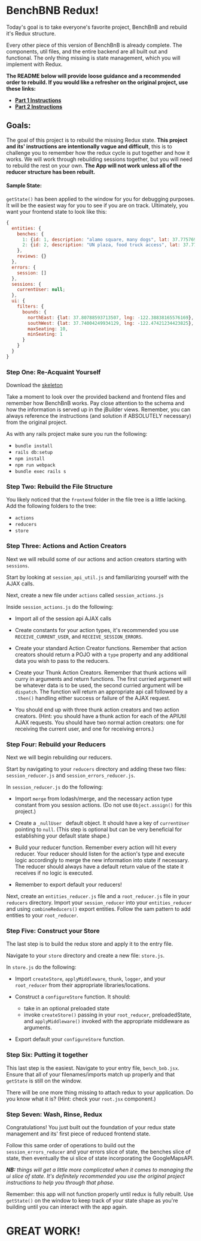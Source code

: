 # BenchBNB Redux!

Today's goal is to take everyone's favorite project, BenchBnB and rebuild it's Redux structure.  

Every other piece of this version of BenchBnB is already complete.  The components, util files, and the entire backend are all built out and functional.  The only thing missing is state management, which you will implement with Redux.

**The README below will provide loose guidance and a recommended order to rebuild.  If you would like a refresher on the original project, use these links:**

*  [**Part 1 Instructions**](bench_bnb_i.md)
*  [**Part 2 Instructions**](bench_bnb_ii.md)

## Goals:
The goal of this project is to rebuild the missing Redux state. **This project and its' instructions are intentionally vague and difficult**, this is to challenge you to remember how the redux cycle is put together and how it works.  We will work through rebuilding sessions together, but you will need to rebuild the rest on your own.  **The App will not work unless all of the reducer structure has been rebuilt.**

#### Sample State:

``` getState() ``` has been applied to the window for you for debugging purposes.  It will be the easiest way for you to see if you are on track.  Ultimately, you want your frontend state to look like this:

```javascript
{
  entities: {
    benches: {
      1: {id: 1, description: "alamo square, many dogs", lat: 37.775769, lng: -122.43496, seating: 4, …},
      2: {id: 2, description: "UN plaza, food truck access", lat: 37.77976, lng: -122.41382, seating: 2, …}
    },
    reviews: {}
  },
  errors: {
    session: []
  },
  sessions: {
    currentUser: null;
  },
  ui: {
    filters: {
      bounds: {
        northEast: {lat: 37.80788593713507, lng: -122.38838165576169},
        southWest: {lat: 37.74004249934129, lng: -122.47421234423825},
        maxSeating: 10,
        minSeating: 1
      }
    }
  }  
}
```  

### Step One: Re-Acquaint Yourself
Download the [skeleton](https://github.com/appacademy/graduated-job_seeker-program/raw/master/projects/bench_bnb_redux/skeleton.zip)

Take a moment to look over the provided backend and frontend files and remember how BenchBnB works.  Pay close attention to the schema and how the information is served up in the jBuilder views.  Remember, you can always reference the instructions (and solution if ABSOLUTELY necessary) from the original project.

As with any rails project make sure you run the following:
* ```bundle install```
* ```rails db:setup```
* ```npm install```
* ```npm run webpack```
* ```bundle exec rails s```

### Step Two: Rebuild the File Structure
You likely noticed that the ``` frontend ``` folder in the file tree is a little lacking.  Add the following folders to the tree:
* ```actions```
* ```reducers```
* ```store```

### Step Three: Actions and Action Creators
Next we will rebuild some of our actions and action creators starting with ``` sessions ```.

Start by looking at ``` session_api_util.js ``` and familiarizing yourself with the AJAX calls.  

Next, create a new file under ```actions``` called ```session_actions.js```

Inside ```session_actions.js``` do the following:
* Import all of the session api AJAX calls

* Create constants for your action types, it's recommended you use ```RECEIVE_CURRENT_USER```, and ```RECEIVE_SESSION_ERRORS```.

*  Create your standard Action Creator functions.  Remember that action creators should return a POJO with a ```type``` property and any additional data you wish to pass to the reducers.

* Create your Thunk Action Creators.  Remember that thunk actions will curry in arguments and return functions.  The first curried argument will be whatever data is to be used, the second curried argument will be ```dispatch```. The function will return an appropriate api call followed by a ```.then()``` handling either success or failure of the AJAX request.

* You should end up with three thunk action creators and two action creators.  (Hint: you should have a thunk action for each of the APIUtil AJAX requests.  You should have two normal action creators: one for receiving the current user, and one for receiving errors.)

### Step Four:  Rebuild your Reducers
Next we will begin rebuilding our reducers.

Start by navigating to your ```reducers``` directory and adding these two files: ```session_reducer.js``` and ```session_errors_reducer.js```.

In ```session_reducer.js``` do the following:

* Import ```merge``` from lodash/merge, and the necessary action type constant from you session actions. (Do not use ```Object.assign()``` for this project.)

* Create a ```_nullUser ``` default object. It should have a key of ```currentUser``` pointing to ```null```. (This step is optional but can be very beneficial for establishing your default state shape.)

* Build your reducer function.  Remember every action will hit every reducer.  Your reducer should listen for the action's type and execute logic accordingly to merge the new information into state if necessary.  The reducer should always have a default return value of the state it receives if no logic is executed.

* Remember to export default your reducers!

Next, create an ```entities_reducer.js``` file and a ```root_reducer.js``` file in your ```reducers``` directory.  Import your ```session_reducer``` into your ```entities_reducer``` and using ```combineReducers()``` export entities. Follow the sam pattern to add entities to your ```root_reducer```.

### Step Five: Construct your Store
The last step is to build the redux store and apply it to the entry file.

Navigate to your ```store``` directory and create a new file: ```store.js```.

In ```store.js``` do the following:

* Import ```createStore```, ```applyMiddleware```, ```thunk```, ```logger```, and your ```root_reducer``` from their appropriate libraries/locations.

* Construct a ```configureStore``` function. It should:
  * take in an optional preloaded state
  * invoke ```createStore()``` passing in your ```root_reducer```, preloadedState, and ```applyMiddleware()``` invoked with the appropriate middleware as arguments.

* Export default your ```configureStore``` function.

### Step Six: Putting it together
This last step is the easiest.  Navigate to your entry file, ```bench_bnb.jsx```.  Ensure that all of your filenames/imports match up properly and that ```getState``` is still on the window.

There will be one more thing missing to attach redux to your application.  Do you know what it is? (Hint: check your ```root.jsx``` component.)

### Step Seven: Wash, Rinse, Redux
Congratulations!  You just built out the foundation of your redux state management and its' first piece of reduced frontend state.

Follow this same order of operations to build out the ```session_errors_reducer``` and your errors slice of state, the benches slice of state, then eventually the ui slice of state incorporating the GoogleMapsAPI.

_**NB:** things will get a little more complicated when it comes to managing the ui slice of state.  It's definitely recommended you use the original project instructions to help you through that phase._

Remember: this app will not function properly until redux is fully rebuilt.  Use ```getState()``` on the window to keep track of your state shape as you're building until you can interact with the app again.  


# GREAT WORK!
